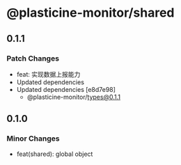 # @plasticine-monitor/shared

## 0.1.1

### Patch Changes

- feat: 实现数据上报能力
- Updated dependencies
- Updated dependencies [e8d7e98]
  - @plasticine-monitor/types@0.1.1

## 0.1.0

### Minor Changes

- feat(shared): global object
